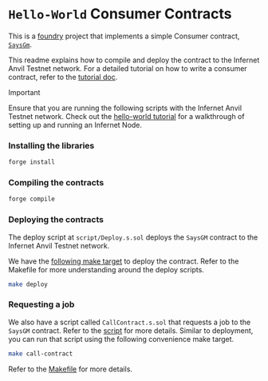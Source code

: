 # `Hello-World` Consumer Contracts

This is a [foundry](https://book.getfoundry.sh/) project that implements a simple Consumer
contract, [`SaysGm`](./src/SaysGM.sol).

This readme explains how to compile and deploy the contract to the Infernet Anvil Testnet network.
For a detailed tutorial on how to write a consumer contract, refer to the [tutorial doc](./Tutorial.md).

> [!IMPORTANT]
> Ensure that you are running the following scripts with the Infernet Anvil Testnet network.
> Check out the [hello-world tutorial](https://learn.ritual.net/examples/hello_world) for a walkthrough
> of setting up and running an Infernet Node.

### Installing the libraries

```bash
forge install
```

### Compiling the contracts

```bash
forge compile
```

### Deploying the contracts
The deploy script at `script/Deploy.s.sol` deploys the `SaysGM` contract to the Infernet Anvil Testnet network.

We have the [following make target](./Makefile#L9) to deploy the contract. Refer to the Makefile
for more understanding around the deploy scripts.

```bash
make deploy
```

### Requesting a job

We also have a script called `CallContract.s.sol` that requests a job to the `SaysGM` contract.
Refer to the [script](./script/CallContract.s.sol) for more details. Similar to deployment,
you can run that script using the following convenience make target.

```bash
make call-contract
```

Refer to the [Makefile](./Makefile#L14) for more details.
